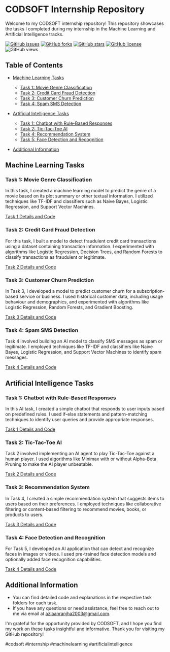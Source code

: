 # CODSOFT Internship Repository

Welcome to my CODSOFT internship repository! This repository showcases the tasks I completed during my internship in the Machine Learning and Artificial Intelligence tracks.

[![GitHub issues](https://img.shields.io/github/issues/Azlaan20/CODSOFT)](https://github.com/Azlaan20/CODSOFT/issues)
[![GitHub forks](https://img.shields.io/github/forks/Azlaan20/CODSOFT)](https://github.com/Azlaan20/CODSOFT/network)
[![GitHub stars](https://img.shields.io/github/stars/Azlaan20/CODSOFT)](https://github.com/Azlaan20/CODSOFT/stargazers)
[![GitHub license](https://img.shields.io/github/license/Azlaan20/CODSOFT)](https://github.com/Azlaan20/CODSOFT/blob/master/LICENSE)
![GitHub views](https://komarev.com/ghpvc/?username=Azl)

## Table of Contents

- [Machine Learning Tasks](#machine-learning-tasks)
  - [Task 1: Movie Genre Classification](#task-1-movie-genre-classification)
  - [Task 2: Credit Card Fraud Detection](#task-2-credit-card-fraud-detection)
  - [Task 3: Customer Churn Prediction](#task-3-customer-churn-prediction)
  - [Task 4: Spam SMS Detection](#task-4-spam-sms-detection)

- [Artificial Intelligence Tasks](#artificial-intelligence-tasks)
  - [Task 1: Chatbot with Rule-Based Responses](#task-1-chatbot-with-rule-based-responses)
  - [Task 2: Tic-Tac-Toe AI](#task-2-tic-tac-toe-ai)
  - [Task 4: Recommendation System](#task-4-recommendation-system)
  - [Task 5: Face Detection and Recognition](#task-5-face-detection-and-recognition)

- [Additional Information](#additional-information)

## Machine Learning Tasks

### Task 1: Movie Genre Classification
In this task, I created a machine learning model to predict the genre of a movie based on its plot summary or other textual information. I utilized techniques like TF-IDF and classifiers such as Naive Bayes, Logistic Regression, and Support Vector Machines.

[Task 1 Details and Code](https://github.com/Azlaan20/CODSOFT/tree/main/Movie%20Genre%20Classification)

### Task 2: Credit Card Fraud Detection
For this task, I built a model to detect fraudulent credit card transactions using a dataset containing transaction information. I experimented with algorithms like Logistic Regression, Decision Trees, and Random Forests to classify transactions as fraudulent or legitimate.

[Task 2 Details and Code](https://github.com/Azlaan20/CODSOFT/tree/main/Credit%20Card%20Fraud)

### Task 3: Customer Churn Prediction
In Task 3, I developed a model to predict customer churn for a subscription-based service or business. I used historical customer data, including usage behaviour and demographics, and experimented with algorithms like Logistic Regression, Random Forests, and Gradient Boosting.

[Task 3 Details and Code](https://github.com/Azlaan20/CODSOFT/tree/main/Customer%20Churn%20Prediction)

### Task 4: Spam SMS Detection
Task 4 involved building an AI model to classify SMS messages as spam or legitimate. I employed techniques like TF-IDF and classifiers like Naive Bayes, Logistic Regression, and Support Vector Machines to identify spam messages.

[Task 4 Details and Code](https://github.com/Azlaan20/CODSOFT/tree/main/SMS%20Spam%20Detection)

## Artificial Intelligence Tasks

### Task 1: Chatbot with Rule-Based Responses
In this AI task, I created a simple chatbot that responds to user inputs based on predefined rules. I used if-else statements and pattern-matching techniques to identify user queries and provide appropriate responses.

[Task 1 Details and Code](https://github.com/Azlaan20/CODSOFT/tree/main/Response-Based%20Chatbot)

### Task 2: Tic-Tac-Toe AI
Task 2 involved implementing an AI agent to play Tic-Tac-Toe against a human player. I used algorithms like Minimax with or without Alpha-Beta Pruning to make the AI player unbeatable.

[Task 2 Details and Code](https://github.com/Azlaan20/CODSOFT/tree/main/Tic%20Tac%20Toe%20Game)

### Task 3: Recommendation System
In Task 4, I created a simple recommendation system that suggests items to users based on their preferences. I employed techniques like collaborative filtering or content-based filtering to recommend movies, books, or products to users.

[Task 3 Details and Code](https://github.com/Azlaan20/CODSOFT/tree/main/Movie%20Recommendation%20System)

### Task 4: Face Detection and Recognition
For Task 5, I developed an AI application that can detect and recognize faces in images or videos. I used pre-trained face detection models and optionally added face recognition capabilities.

[Task 4 Details and Code](https://github.com/Azlaan20/CODSOFT/tree/main/Face%20Detection%20and%20Recognition)

## Additional Information
- You can find detailed code and explanations in the respective task folders for each task.
- If you have any questions or need assistance, feel free to reach out to me via email at [azlaanranjha2003@gmail.com](mailto:azlaanranjha2003@gmail.com).

I'm grateful for the opportunity provided by CODSOFT, and I hope you find my work on these tasks insightful and informative. Thank you for visiting my GitHub repository!

\#codsoft #internship #machinelearning #artificialintelligence
